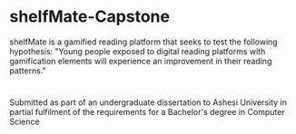 # shelfMate-Capstone
shelfMate is a gamified reading platform that seeks to test the following hypothesis: "Young people exposed to digital reading platforms with gamification elements will experience an improvement in their reading patterns."
#
Submitted as part of an undergraduate dissertation to Ashesi University in partial fulfilment of the requirements for a Bachelor's degree in Computer Science
